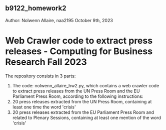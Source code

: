 ## b9122_homework2
Author: Nolwenn Allaire, naa2195
October 9th, 2023

# Web Crawler code to extract press releases - Computing for Business Research Fall 2023

The repository consists in 3 parts: 
  1. The code: nolwenn_allaire_hw2.py, which contains a web crawler code to extract press releases from the UN Press Room and the EU Parliament Press Room, according to the following instructions:
  2. 20 press releases extracted from the UN Press Room, containing at least one time the word 'crisis'
  3. 20 press releases extracted from the EU Parliament Press Room and related to Plenary Sessions, containing at least one mention of the word 'crisis'

